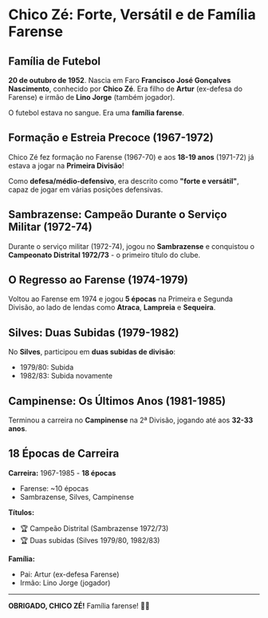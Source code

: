 # Chico Zé: Forte, Versátil e de Família Farense

## Família de Futebol

**20 de outubro de 1952**. Nascia em Faro **Francisco José Gonçalves Nascimento**, conhecido por **Chico Zé**. Era filho de **Artur** (ex-defesa do Farense) e irmão de **Lino Jorge** (também jogador).

O futebol estava no sangue. Era uma **família farense**.

## Formação e Estreia Precoce (1967-1972)

Chico Zé fez formação no Farense (1967-70) e aos **18-19 anos** (1971-72) já estava a jogar na **Primeira Divisão**!

Como **defesa/médio-defensivo**, era descrito como **"forte e versátil"**, capaz de jogar em várias posições defensivas.

## Sambrazense: Campeão Durante o Serviço Militar (1972-74)

Durante o serviço militar (1972-74), jogou no **Sambrazense** e conquistou o **Campeonato Distrital 1972/73** - o primeiro título do clube.

## O Regresso ao Farense (1974-1979)

Voltou ao Farense em 1974 e jogou **5 épocas** na Primeira e Segunda Divisão, ao lado de lendas como **Atraca**, **Lampreia** e **Sequeira**.

## Silves: Duas Subidas (1979-1982)

No **Silves**, participou em **duas subidas de divisão**:
- 1979/80: Subida
- 1982/83: Subida novamente

## Campinense: Os Últimos Anos (1981-1985)

Terminou a carreira no **Campinense** na 2ª Divisão, jogando até aos **32-33 anos**.

## 18 Épocas de Carreira

**Carreira:** 1967-1985 - **18 épocas**
- Farense: ~10 épocas
- Sambrazense, Silves, Campinense

**Títulos:**
- 🏆 Campeão Distrital (Sambrazense 1972/73)
- 🏆 Duas subidas (Silves 1979/80, 1982/83)

**Família:**
- Pai: Artur (ex-defesa Farense)
- Irmão: Lino Jorge (jogador)

---

**OBRIGADO, CHICO ZÉ!** Família farense! 🦁💪
